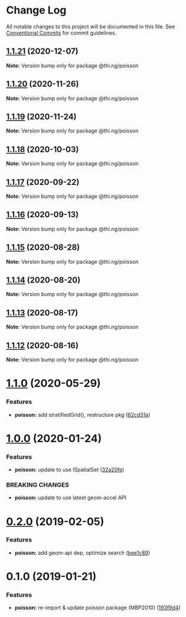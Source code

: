 # Change Log

All notable changes to this project will be documented in this file.
See [Conventional Commits](https://conventionalcommits.org) for commit guidelines.

## [1.1.21](https://github.com/thi-ng/umbrella/compare/@thi.ng/poisson@1.1.20...@thi.ng/poisson@1.1.21) (2020-12-07)

**Note:** Version bump only for package @thi.ng/poisson





## [1.1.20](https://github.com/thi-ng/umbrella/compare/@thi.ng/poisson@1.1.19...@thi.ng/poisson@1.1.20) (2020-11-26)

**Note:** Version bump only for package @thi.ng/poisson





## [1.1.19](https://github.com/thi-ng/umbrella/compare/@thi.ng/poisson@1.1.18...@thi.ng/poisson@1.1.19) (2020-11-24)

**Note:** Version bump only for package @thi.ng/poisson





## [1.1.18](https://github.com/thi-ng/umbrella/compare/@thi.ng/poisson@1.1.17...@thi.ng/poisson@1.1.18) (2020-10-03)

**Note:** Version bump only for package @thi.ng/poisson





## [1.1.17](https://github.com/thi-ng/umbrella/compare/@thi.ng/poisson@1.1.16...@thi.ng/poisson@1.1.17) (2020-09-22)

**Note:** Version bump only for package @thi.ng/poisson





## [1.1.16](https://github.com/thi-ng/umbrella/compare/@thi.ng/poisson@1.1.15...@thi.ng/poisson@1.1.16) (2020-09-13)

**Note:** Version bump only for package @thi.ng/poisson





## [1.1.15](https://github.com/thi-ng/umbrella/compare/@thi.ng/poisson@1.1.14...@thi.ng/poisson@1.1.15) (2020-08-28)

**Note:** Version bump only for package @thi.ng/poisson





## [1.1.14](https://github.com/thi-ng/umbrella/compare/@thi.ng/poisson@1.1.13...@thi.ng/poisson@1.1.14) (2020-08-20)

**Note:** Version bump only for package @thi.ng/poisson





## [1.1.13](https://github.com/thi-ng/umbrella/compare/@thi.ng/poisson@1.1.12...@thi.ng/poisson@1.1.13) (2020-08-17)

**Note:** Version bump only for package @thi.ng/poisson





## [1.1.12](https://github.com/thi-ng/umbrella/compare/@thi.ng/poisson@1.1.11...@thi.ng/poisson@1.1.12) (2020-08-16)

**Note:** Version bump only for package @thi.ng/poisson





# [1.1.0](https://github.com/thi-ng/umbrella/compare/@thi.ng/poisson@1.0.17...@thi.ng/poisson@1.1.0) (2020-05-29)


### Features

* **poisson:** add stratifiedGrid(), restructure pkg ([62cd31a](https://github.com/thi-ng/umbrella/commit/62cd31a87236daaf4089543aa49e847827bb8b55))





# [1.0.0](https://github.com/thi-ng/umbrella/compare/@thi.ng/poisson@0.2.27...@thi.ng/poisson@1.0.0) (2020-01-24)

### Features

* **poisson:** update to use ISpatialSet ([32a20fe](https://github.com/thi-ng/umbrella/commit/32a20fee6dadeed62610ef7d83c1824775cb28af))

### BREAKING CHANGES

* **poisson:** update to use latest geom-accel API

# [0.2.0](https://github.com/thi-ng/umbrella/compare/@thi.ng/poisson@0.1.2...@thi.ng/poisson@0.2.0) (2019-02-05)

### Features

* **poisson:** add geom-api dep, optimize search ([bee1c89](https://github.com/thi-ng/umbrella/commit/bee1c89))

# 0.1.0 (2019-01-21)

### Features

* **poisson:** re-import & update poisson package (MBP2010) ([193f9d4](https://github.com/thi-ng/umbrella/commit/193f9d4))
